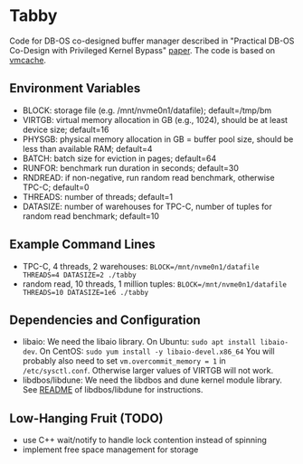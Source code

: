# Tabby

Code for DB-OS co-designed buffer manager described in "Practical DB-OS Co-Design with Privileged Kernel Bypass" [paper](https://github.com/zxjcarrot/libdbos/blob/main/libdbos-preprint.pdf).
The code is based on [vmcache](https://github.com/viktorleis/vmcache).

## Environment Variables

* BLOCK: storage file (e.g. /mnt/nvme0n1/datafile); default=/tmp/bm
* VIRTGB: virtual memory allocation in GB (e.g., 1024), should be at least device size; default=16
* PHYSGB: physical memory allocation in GB = buffer pool size, should be less than available RAM; default=4
* BATCH: batch size for eviction in pages; default=64
* RUNFOR: benchmark run duration in seconds; default=30
* RNDREAD: if non-negative, run random read benchmark, otherwise TPC-C; default=0
* THREADS: number of threads; default=1
* DATASIZE: number of warehouses for TPC-C, number of tuples for random read benchmark; default=10

## Example Command Lines

* TPC-C, 4 threads, 2 warehouses: `BLOCK=/mnt/nvme0n1/datafile THREADS=4 DATASIZE=2 ./tabby`
* random read, 10 threads, 1 million tuples: `BLOCK=/mnt/nvme0n1/datafile THREADS=10 DATASIZE=1e6 ./tabby`

## Dependencies and Configuration

* libaio: We need the libaio library. On Ubuntu: `sudo apt install libaio-dev`. On CentOS: `sudo yum install -y libaio-devel.x86_64`
You will probably also need to set `vm.overcommit_memory = 1` in `/etc/sysctl.conf`. Otherwise larger values of VIRTGB will not work.
* libdbos/libdune: We need the libdbos and dune kernel module library. See [README](../../README.dbos.md) of libdbos/libdune for instructions.

## Low-Hanging Fruit (TODO)

* use C++ wait/notify to handle lock contention instead of spinning
* implement free space management for storage
